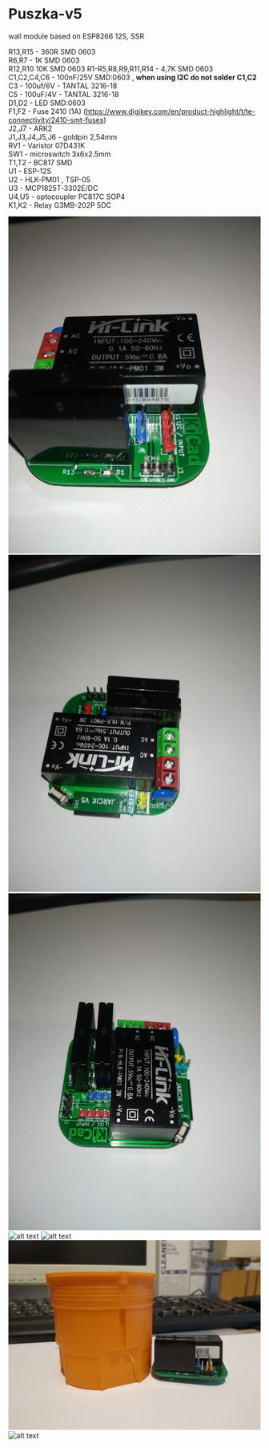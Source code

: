 # Puszka-v5
wall module based on ESP8266 12S, SSR

R13,R15 - 360R SMD 0603  
R6,R7 - 1K SMD 0603  
R12,R10 10K SMD 0603 
R1-R5,R8,R9,R11,R14 - 4,7K SMD 0603    
C1,C2,C4,C6 - 100nF/25V SMD:0603 , **when using I2C do not solder C1,C2**  
C3 - 100uf/6V - TANTAL 3216-18  
C5 - 100uF/4V - TANTAL 3216-18  
D1,D2 - LED SMD:0603  
F1,F2 - Fuse 2410 (1A) (https://www.digikey.com/en/product-highlight/t/te-connectivity/2410-smt-fuses)  
J2,J7 - ARK2  	 
J1,J3,J4,J5,J6 - goldpin 2,54mm  
RV1 - Varistor 07D431K  
SW1 - microswitch 3x6x2.5mm  
T1,T2 - BC817 SMD  
U1 - ESP-12S  
U2 - HLK-PM01 , TSP-05  
U3 - MCP1825T-3302E/DC  
U4,U5 - optocoupler PC817C SOP4  
K1,K2 - Relay G3MB-202P 5DC  
 
 
 
 ![alt text](https://github.com/jarcikw/Puszka-v5/blob/master/PuszkaV5_1.jpg) 
 ![alt text](https://github.com/jarcikw/Puszka-v5/blob/master/PuszkaV5_2.jpg) 
 ![alt text](https://github.com/jarcikw/Puszka-v5/blob/master/PuszkaV5_3.jpg) 
 ![alt text](https://github.com/jarcikw/Puszka-v5/blob/master/PuszkaV5_4.jpg) 
 ![alt text](https://github.com/jarcikw/Puszka-v5/blob/master/PuszkaV5_5.jpg) 
 ![alt text](https://github.com/jarcikw/Puszka-v5/blob/master/PuszkaV5_6.jpg)
 ![alt text](https://github.com/jarcikw/Puszka-v5/blob/master/PuszkaV5_7.jpg)
